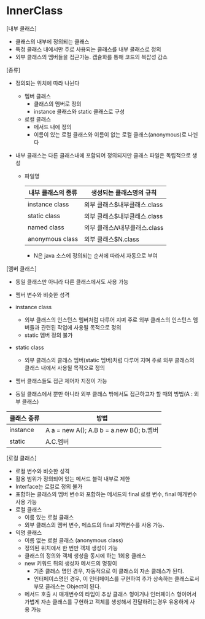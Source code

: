 # InnerClass

[내부 클래스]

- 클래스의 내부에 정의되는 클래스
- 특정 클래스 내에서만 주로 사용되는 클래스를 내부 클래스로 정의
- 외부 클래스의 멤버들을 접근가능. 캡슐화를 통해 코드의 복잡성 감소

[종류]

- 정의되는 위치에 따라 나뉜다

  - 멤버 클래스 
    - 클래스의 멤버로 정의
    - instance 클래스와 static 클래스로 구성
  - 로컬 클래스
    - 메서드 내에 정의
    - 이름이 있는 로컬 클래스와 이름이 없는 로컬 클래스(anonymous)로 나뉜다

- 내부 클래스는 다른 클래스내에 포함되어 정의되지만 클래스 파일은 독립적으로 생성

  - 파일명

    | 내부 클래스의 종류 | 생성되는 클래스명의 규칙       |
    | ------------------ | ------------------------------ |
    | instance class     | 외부 클래스$내부클래스.class   |
    | static class       | 외부 클래스$내부클래스.class   |
    | named class        | 외부 클래스$N$내부클래스.class |
    | anonymous class    | 외부 클래스$N.class            |

    - N은 java 소스에 정의되는 순서에 따라서 자동으로 부여

[멤버 클래스]

- 동일 클래스만 아니라 다른 클래스에서도 사용 가능

- 멤버 변수와 비슷한 성격

- instance class

  - 외부 클래스의 인스턴스 멤버처럼 다루어 지며 주로 외부 클래스의 인스턴스 멤버들과 관련된 작업에 사용될 목적으로 정의
  - static 멤버 정의 불가

- static class

  - 외부 클래스의 클래스 멤버(static 멤버)처럼 다루어 지며 주로 외부 클래스의 클래스 내에서 사용될 목적으로 정의

- 멤버 클래스들도 접근 제어자 지정이 가능

-  동일 클래스에서 뿐만 아니라 외부 클래스 밖에서도 접근하고자 할 때의 방법(A : 외부 클래스)

  | 클래스 종류 | 방법                                      |
  | ----------- | ----------------------------------------- |
  | instance    | A a  = new A(); A.B b = a.new B(); b.멤버 |
  | static      | A.C.멤버                                  |

[로컬 클래스]

- 로컬 변수와 비슷한 성격
- 활용 범위가 정의되어 있는 메서드 블럭 내부로 제한 
- Interface는 로컬로 정의 불가
- 포함하는 클래스의 멤버 변수와 포함하는 메서드의 final 로컬 변수, final 매개변수 사용 가능
- 로컬 클래스
  - 이름 있는 로컬 클래스
  - 외부 클래스의 멤버 변수, 메소드의 final 지역변수를 사용 가능. 
- 익명 클래스
  - 이름 없는 로컬 클래스 (anonymous class)
  - 정의된 위치에서 한 번만 객체 생성이 가능
  - 클래스의 정의와 객체 생성을 동시에 하는 1회용 클래스
  - new 키워드 뒤의 생성자 메서드의 명칭이
    - 기존 클래스 명인 경우, 자동적으로 이 클래스의 자손 클래스가 된다.
    - 인터페이스명인 경우, 이 인터페이스를 구현하여 추가 상속하는 클래스로서 부모 클래스는 Object이 된다.
  - 메서드 호출 시 매개변수의 타입이 추상 클래스 형이거나 인터페이스 형이어서 가볍게 자손 클래스를 구현하고 객체를 생성해서 전달하려는경우 유용하게 사용 가능